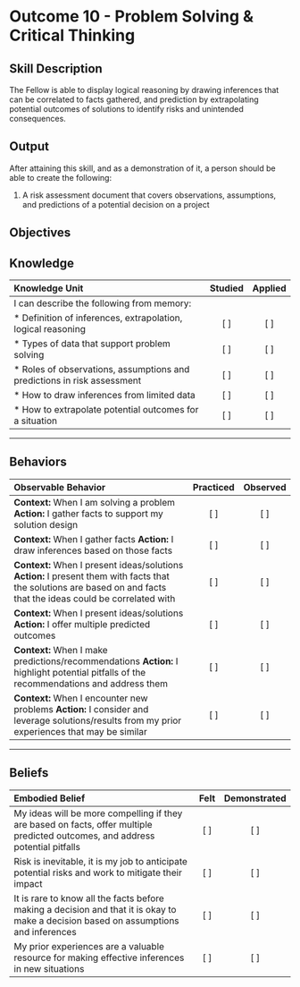 # Outcome 10 - Problem Solving & Critical Thinking

**Skill Description**
----------
The Fellow is able to display logical reasoning by drawing inferences that can be correlated to facts gathered, and prediction by extrapolating potential outcomes of solutions to identify risks and unintended consequences.

**Output**
----------
After attaining this skill, and as a demonstration of it, a person should be able to create the following:

1. A risk assessment document that covers observations, assumptions, and predictions of a potential decision on a project


**Objectives**
----------
## **Knowledge**


| Knowledge Unit   |      Studied      | Applied |
|:-------------|:------------------:|:--------:|
| I can describe the following from memory: | | |
| * Definition of inferences, extrapolation, logical reasoning| [ ] | [ ]  |
| * Types of data that support problem solving| [ ] | [ ]  |
| * Roles of observations, assumptions and predictions in risk assessment | [ ] | [ ]  |
| * How to draw inferences from limited data | [ ] | [ ]  |
| * How to extrapolate potential outcomes for a situation | [ ] | [ ]  |


----------


## **Behaviors**

| Observable Behavior   |      Practiced      | Observed |
|:-------------|:------------------:|:--------:|
| **Context:** When I am solving a problem **Action:** I gather facts to support my solution design  | [ ] | [ ]  |
| **Context:** When I gather facts **Action:** I draw inferences based on those facts  | [ ] | [ ]  |
| **Context:** When I present ideas/solutions **Action:** I present them with facts that the solutions are based on and facts that the ideas could be correlated with  | [ ] | [ ]  |
| **Context:** When I present ideas/solutions **Action:** I offer multiple predicted outcomes |   [ ]   |   [ ]  |
| **Context:** When I make predictions/recommendations **Action:** I highlight potential pitfalls of the recommendations and address them |   [ ]   |   [ ]  |
| **Context:** When I encounter new problems **Action:** I consider and leverage solutions/results from my prior experiences that may be similar |   [ ]   |   [ ]  |


----------


## **Beliefs**


| Embodied Belief   |      Felt      | Demonstrated |
|:-------------|:------------------:|:--------:|
| My ideas will be more compelling if they are based on facts, offer multiple predicted outcomes, and address potential pitfalls | [ ] | [ ]  |
| Risk is inevitable, it is my job to anticipate potential risks and work to mitigate their impact | [ ] | [ ]  |
| It is rare to know all the facts before making a decision and that it is okay to make a decision based on assumptions and inferences | [ ] | [ ]  |
| My prior experiences are a valuable resource for making effective inferences in new situations | [ ] | [ ]  |

